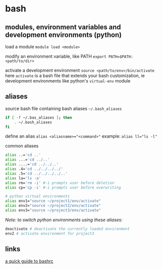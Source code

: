 # bash
## modules, environment variables and development environments (python)
load a module
`module load <module>`

modify an environment variable, like PATH
`export PATH=$PATH:<path/to/dir>`

activate a development environment
`source <path/to/env>/bin/activate`
here `activate` is a bash file that extends your bash customization, ie development environments like python's `virtual-env` module

## aliases
source bash file containing bash aliases `~/.bash_aliases`
```bash
if [ -f ~/.bas_aliases ]; then
    . ~/.bash_aliases
fi
```

define an alias
`alias <aliasname>="<command>"`
example:
`alias ll="ls -l"`

common aliases
```bash
alias ..='cd ..'
alias ...='cd ../..'
alias ....='cd ../../..'
alias .4='cd ../../../../'
alias .5='cd ../../../../..'
alias la='ls -a'
alias rm='rm -i' #-i prompts user before deletion
alias cp='cp -i' #-i prompts user before overwriting

# python virtual environments
alias env1="source ~/project1/env/activate"
alias env2="source ~/project2/env/activate"
alias env3="source ~/project3/env/activate"
```

*Note: to switch python environments using these aliases:*
```bash
deactivate # deactivate the currently loaded environment
env2 # activate environment for project3
```

## links
[a quick guide to bashrc](https://www.marquette.edu/high-performance-computing/bashrc.php)


